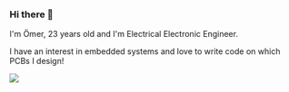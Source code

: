 ### Hi there 👋

I'm Ömer, 23 years old and I'm Electrical Electronic Engineer.

I have an interest in embedded systems and love to write code on which PCBs I design!

![](https://github.com/ziaydin/ziaydin/blob/main/coding.gif)
